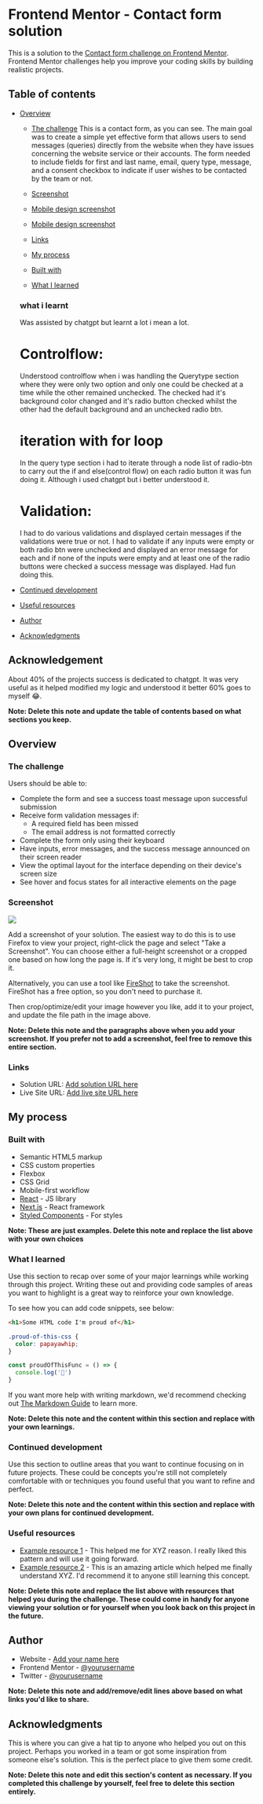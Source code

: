 # Frontend Mentor - Contact form solution

This is a solution to the [Contact form challenge on Frontend Mentor](https://www.frontendmentor.io/challenges/contact-form--G-hYlqKJj). Frontend Mentor challenges help you improve your coding skills by building realistic projects. 

## Table of contents

- [Overview](#overview)
  - [The challenge]()
This is a contact form, as you can see. The main goal was to create a simple yet effective form that allows users to send messages (queries) directly from the website when they have issues concerning the website service or their accounts. The form needed to include fields for first and last name, email, query type, message, and a consent checkbox to indicate if user wishes to be contacted by the team or not.
  - [Screenshot](#screenshot)
  - [Mobile design screenshot](assets/images/Screenshot%202024-06-12%20085830.png)
  - [Mobile design screenshot](assets/images/Screenshot%202024-06-12%20085031.png)
  - [Links](https://contact-form-main-theta.vercel.app/)
  - [My process](#my-process)
  - [Built with](#Html-Css-and-Javascript)

  - [What I learned](#what-i-learned)
  ### what i learnt
  Was assisted by chatgpt but learnt a lot i mean a lot.
  # Controlflow:
  Understood controlflow when i was handling the Querytype section where they were only two option and only one could be checked at a time while the other remained unchecked. The checked had it's background color changed and it's radio button checked whilst the other had the default background and an unchecked radio btn.
  # iteration with for loop
  In the query type section i had to iterate through a node list of radio-btn to carry out the if and else(control flow) on each radio button it was fun doing it. Although i used chatgpt but i better understood it.
  # Validation:
  I had to do various validations and displayed certain messages if the validations were true or not. I had to validate if any inputs were empty or both radio btn were unchecked and displayed an error message for each and if none of the inputs were empty and at least one of the radio buttons were checked a success message was displayed. Had fun doing this.
  
 - [Continued development](#continued-development)
  - [Useful resources](#Google-fonts,Chatgpt)
- [Author](#Collins-Omonievusa)
- [Acknowledgments](#acknowledgments)
## Acknowledgement
About 40% of the projects success is dedicated to chatgpt. It was very useful as it helped modified my logic and understood it better 60% goes to myself 😂.

**Note: Delete this note and update the table of contents based on what sections you keep.**

## Overview

### The challenge

Users should be able to:

- Complete the form and see a success toast message upon successful submission
- Receive form validation messages if:
  - A required field has been missed
  - The email address is not formatted correctly
- Complete the form only using their keyboard
- Have inputs, error messages, and the success message announced on their screen reader
- View the optimal layout for the interface depending on their device's screen size
- See hover and focus states for all interactive elements on the page

### Screenshot

![](./screenshot.jpg)

Add a screenshot of your solution. The easiest way to do this is to use Firefox to view your project, right-click the page and select "Take a Screenshot". You can choose either a full-height screenshot or a cropped one based on how long the page is. If it's very long, it might be best to crop it.

Alternatively, you can use a tool like [FireShot](https://getfireshot.com/) to take the screenshot. FireShot has a free option, so you don't need to purchase it. 

Then crop/optimize/edit your image however you like, add it to your project, and update the file path in the image above.

**Note: Delete this note and the paragraphs above when you add your screenshot. If you prefer not to add a screenshot, feel free to remove this entire section.**

### Links

- Solution URL: [Add solution URL here](https://your-solution-url.com)
- Live Site URL: [Add live site URL here](https://your-live-site-url.com)

## My process

### Built with

- Semantic HTML5 markup
- CSS custom properties
- Flexbox
- CSS Grid
- Mobile-first workflow
- [React](https://reactjs.org/) - JS library
- [Next.js](https://nextjs.org/) - React framework
- [Styled Components](https://styled-components.com/) - For styles

**Note: These are just examples. Delete this note and replace the list above with your own choices**

### What I learned

Use this section to recap over some of your major learnings while working through this project. Writing these out and providing code samples of areas you want to highlight is a great way to reinforce your own knowledge.

To see how you can add code snippets, see below:

```html
<h1>Some HTML code I'm proud of</h1>
```
```css
.proud-of-this-css {
  color: papayawhip;
}
```
```js
const proudOfThisFunc = () => {
  console.log('🎉')
}
```

If you want more help with writing markdown, we'd recommend checking out [The Markdown Guide](https://www.markdownguide.org/) to learn more.

**Note: Delete this note and the content within this section and replace with your own learnings.**

### Continued development

Use this section to outline areas that you want to continue focusing on in future projects. These could be concepts you're still not completely comfortable with or techniques you found useful that you want to refine and perfect.

**Note: Delete this note and the content within this section and replace with your own plans for continued development.**

### Useful resources

- [Example resource 1](https://www.example.com) - This helped me for XYZ reason. I really liked this pattern and will use it going forward.
- [Example resource 2](https://www.example.com) - This is an amazing article which helped me finally understand XYZ. I'd recommend it to anyone still learning this concept.

**Note: Delete this note and replace the list above with resources that helped you during the challenge. These could come in handy for anyone viewing your solution or for yourself when you look back on this project in the future.**

## Author

- Website - [Add your name here](https://www.your-site.com)
- Frontend Mentor - [@yourusername](https://www.frontendmentor.io/profile/yourusername)
- Twitter - [@yourusername](https://www.twitter.com/yourusername)

**Note: Delete this note and add/remove/edit lines above based on what links you'd like to share.**

## Acknowledgments

This is where you can give a hat tip to anyone who helped you out on this project. Perhaps you worked in a team or got some inspiration from someone else's solution. This is the perfect place to give them some credit.

**Note: Delete this note and edit this section's content as necessary. If you completed this challenge by yourself, feel free to delete this section entirely.**
